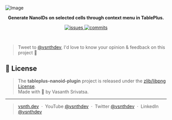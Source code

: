 ![Image](https://github.com/user-attachments/assets/dfb4d474-10ad-4e95-82b9-6ce37e669fb8)

<p align="center"><strong>Generate NanoIDs on selected cells through context menu in TablePlus.</strong></p>
<p align="center">
    <a href="https://github.com/vsnthdev/tableplus-nanoid-plugin/issues">
        <img src="https://img.shields.io/github/issues/vsnthdev/tableplus-nanoid-plugin.svg?style=flat-square" alt="issues">
    </a>
    <a href="https://github.com/vsnthdev/tableplus-nanoid-plugin/commits/main">
        <img src="https://img.shields.io/github/last-commit/vsnthdev/tableplus-nanoid-plugin.svg?style=flat-square"
            alt="commits">
    </a>
</p>
<br>

<!-- longer description -->

> Tweet to <a target="_blank" rel="noopener" href="https://vas.cx/twitter">@vsnthdev</a>, I'd love to know your opinion & feedback on this project 🤩


## 📰 License
> The **tableplus-nanoid-plugin** project is released under the [zlib/libpng License](https://github.com/vsnthdev/tableplus-nanoid-plugin/blob/main/LICENSE.md). <br> Made with 💖 by Vasanth Srivatsa.
<hr>

> <a href="https://vsnth.dev" target="_blank" rel="noopener">vsnth.dev</a> &nbsp;&middot;&nbsp;
> YouTube <a href="https://vas.cx/videos" target="_blank" rel="noopener">@vsnthdev</a> &nbsp;&middot;&nbsp;
> Twitter <a href="https://vas.cx/twitter" target="_blank" rel="noopener">@vsnthdev</a> &nbsp;&middot;&nbsp;
> LinkedIn <a href="https://vas.cx/linkedin" target="_blank" rel="noopener">@vsnthdev</a>